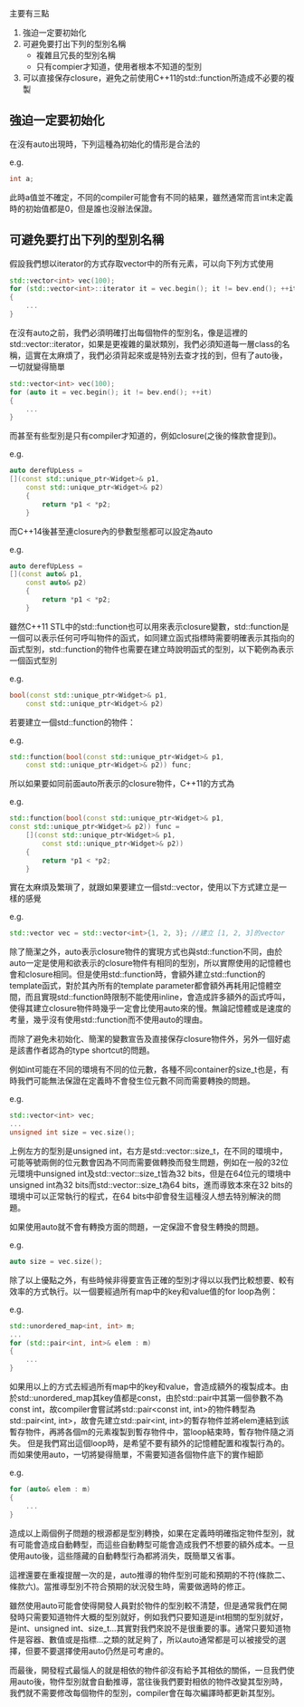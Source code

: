 主要有三點
1. 強迫一定要初始化
2. 可避免要打出下列的型別名稱
    - 複雜且冗長的型別名稱
    - 只有compier才知道，使用者根本不知道的型別
3. 可以直接保存closure，避免之前使用C++11的std::function所造成不必要的複製

## 強迫一定要初始化
在沒有auto出現時，下列這種為初始化的情形是合法的

e.g.
```cpp
int a;
```

此時a值並不確定，不同的compiler可能會有不同的結果，雖然通常而言int未定義時的初始值都是0，但是誰也沒辦法保證。

## 可避免要打出下列的型別名稱
假設我們想以iterator的方式存取vector中的所有元素，可以向下列方式使用

```cpp
std::vector<int> vec(100);
for (std::vector<int>::iterator it = vec.begin(); it != bev.end(); ++it)
{
    ...
}
```

在沒有auto之前，我們必須明確打出每個物件的型別名，像是這裡的std::vector<int>::iterator，如果是更複雜的巢狀類別，我們必須知道每一層class的名稱，這實在太麻煩了，我們必須背起來或是特別去查才找的到，但有了auto後，一切就變得簡單

```cpp
std::vector<int> vec(100);
for (auto it = vec.begin(); it != bev.end(); ++it)
{
    ...
}
```

而甚至有些型別是只有compiler才知道的，例如closure(之後的條款會提到)。

e.g.
```cpp
auto derefUpLess = 
[](const std::unique_ptr<Widget>& p1,
    const std::unique_ptr<Widget>& p2)
    {
        return *p1 < *p2;
    }
```

而C++14後甚至連closure內的參數型態都可以設定為auto

e.g.
```cpp
auto derefUpLess = 
[](const auto& p1,
    const auto& p2)
    {
        return *p1 < *p2;
    }
```

雖然C++11 STL中的std::function也可以用來表示closure變數，std::function是一個可以表示任何可呼叫物件的函式，如同建立函式指標時需要明確表示其指向的函式型別，std::function的物件也需要在建立時說明函式的型別，以下範例為表示一個函式型別

e.g.
```cpp
bool(const std::unique_ptr<Widget>& p1, 
    const std::unique_ptr<Widget>& p2)
```

若要建立一個std::function的物件：

e.g.
```cpp
std::function(bool(const std::unique_ptr<Widget>& p1, 
    const std::unique_ptr<Widget>& p2)) func;
```

所以如果要如同前面auto所表示的closure物件，C++11的方式為

e.g.
```cpp
std::function(bool(const std::unique_ptr<Widget>& p1, 
const std::unique_ptr<Widget>& p2)) func = 
    [](const std::unique_ptr<Widget>& p1, 
        const std::unique_ptr<Widget>& p2))
    {
        return *p1 < *p2;
    }
```

實在太麻煩及繁瑣了，就跟如果要建立一個std::vector，使用以下方式建立是一樣的感覺

e.g.
```cpp
std::vector vec = std::vector<int>{1, 2, 3}; //建立 [1, 2, 3]的vector
```

除了簡潔之外，auto表示closure物件的實現方式也與std::function不同，由於auto一定是使用和欲表示的closure物件有相同的型別，所以實際使用的記憶體也會和closure相同。但是使用std::function時，會額外建立std::function的template函式，對於其內所有的template parameter都會額外再耗用記憶體空間，而且實現std::function時限制不能使用inline，會造成許多額外的函式呼叫，使得其建立closure物件時幾乎一定會比使用auto來的慢。無論記憶體或是速度的考量，幾乎沒有使用std::function而不使用auto的理由。

而除了避免未初始化、簡潔的變數宣告及直接保存closure物件外，另外一個好處是該書作者認為的type shortcut的問題。

例如int可能在不同的環境有不同的位元數，各種不同container的size_t也是，有時我們可能無法保證在定義時不會發生位元數不同而需要轉換的問題。

e.g.
```cpp
std::vector<int> vec;
...
unsigned int size = vec.size();
```

上例左方的型別是unsigned int，右方是std::vector<int>::size_t，在不同的環境中，可能等號兩側的位元數會因為不同而需要做轉換而發生問題，例如在一般的32位元環境中unsigned int及std::vector<int>::size_t皆為32 bits，但是在64位元的環境中unsigned int為32 bits而std::vector<int>::size_t為64 bits，進而導致本來在32 bits的環境中可以正常執行的程式，在64 bits中卻會發生這種沒人想去特別解決的問題。

如果使用auto就不會有轉換方面的問題，一定保證不會發生轉換的問題。

e.g.
```cpp
auto size = vec.size();
```

除了以上優點之外，有些時候非得要宣告正確的型別才得以以我們比較想要、較有效率的方式執行。以一個要經過所有map中的key和value值的for loop為例：

e.g.
```cpp
std::unordered_map<int, int> m;
...
for (std::pair<int, int>& elem : m)
{
    ...
}
```

如果用以上的方式去經過所有map中的key和value，會造成額外的複製成本。由於std::unordered_map其key值都是const，由於std::pair中其第一個參數不為const int，故compiler會嘗試將std::pair<const int, int>的物件轉型為std::pair<int, int>，故會先建立std::pair<int, int>的暫存物件並將elem連結到該暫存物件，再將各個m的元素複製到暫存物件中，當loop結束時，暫存物件隨之消失。
但是我們寫出這個loop時，是希望不要有額外的記憶體配置和複製行為的。而如果使用auto，一切將變得簡單，不需要知道各個物件底下的實作細節

e.g.
```cpp
for (auto& elem : m)
{
    ...
}
```

造成以上兩個例子問題的根源都是型別轉換，如果在定義時明確指定物件型別，就有可能會造成自動轉型，而這些自動轉型可能會造成我們不想要的額外成本。一旦使用auto後，這些隱藏的自動轉型行為都將消失，既簡單又省事。

這裡還要在重複提醒一次的是，auto推導的物件型別可能和預期的不符(條款二、條款六)。當推導型別不符合預期的狀況發生時，需要做適時的修正。

雖然使用auto可能會使得開發人員對於物件的型別較不清楚，但是通常我們在開發時只需要知道物件大概的型別就好，例如我們只要知道是int相關的型別就好，是int、unsigned int、size_t...其實對我們來說不是很重要的事。通常只要知道物件是容器、數值或是指標...之類的就足夠了，所以auto通常都是可以被接受的選擇，但要不要選擇使用auto仍然是可考慮的。

而最後，開發程式最惱人的就是相依的物件卻沒有給予其相依的關係，一旦我們使用auto後，物件型別就會自動推導，當往後我們要對相依的物件改變其型別時，我們就不需要修改每個物件的型別，compiler會在每次編譯時都更新其型別。